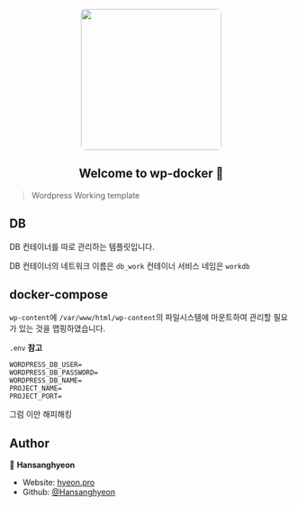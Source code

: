 <p align="center">
<img src="https://user-images.githubusercontent.com/42893446/138397218-3844868e-c3b6-4566-9652-b6b46d13fed8.png" width="250px" style="border-radius: 8px">
</p>


<h2 align="center">Welcome to wp-docker 👋</h2>

> Wordpress Working template

## DB

DB 컨테이너를 따로 관리하는 템플릿입니다.

DB 컨테이너의 네트워크 이름은 `db_work` 컨테이너 서비스 네임은 `workdb`

## docker-compose

`wp-content`에 `/var/www/html/wp-content`의 파일시스템에 마운트하여 관리할 필요가 있는 것을 맵핑하였습니다.

`.env` **참고**

```
WORDPRESS_DB_USER=
WORDPRESS_DB_PASSWORD=
WORDPRESS_DB_NAME=
PROJECT_NAME=
PROJECT_PORT=
```

그럼 이만 해피해킹

## Author

👤 **Hansanghyeon**

* Website: [hyeon.pro](https://hyeon.pro)
* Github: [@Hansanghyeon](https://github.com/Hansanghyeon)
